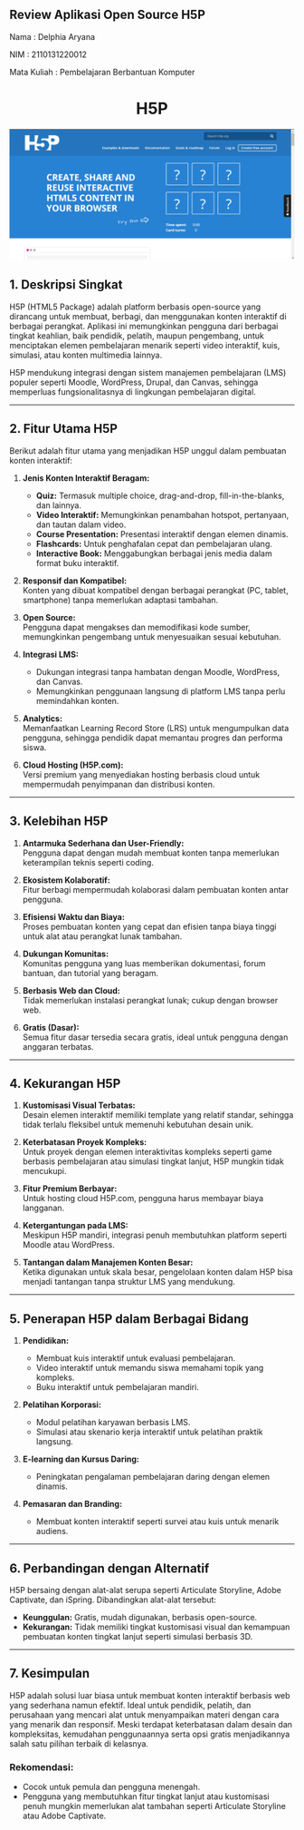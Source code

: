## Review Aplikasi Open Source H5P

Nama        : Delphia Aryana

NIM         : 2110131220012

Mata Kuliah : Pembelajaran Berbantuan Komputer

<h1 align="center">H5P</h1>

<img src="h5p.png">

## 1. Deskripsi Singkat  
H5P (HTML5 Package) adalah platform berbasis open-source yang dirancang untuk membuat, berbagi, dan menggunakan konten interaktif di berbagai perangkat. Aplikasi ini memungkinkan pengguna dari berbagai tingkat keahlian, baik pendidik, pelatih, maupun pengembang, untuk menciptakan elemen pembelajaran menarik seperti video interaktif, kuis, simulasi, atau konten multimedia lainnya.  

H5P mendukung integrasi dengan sistem manajemen pembelajaran (LMS) populer seperti Moodle, WordPress, Drupal, dan Canvas, sehingga memperluas fungsionalitasnya di lingkungan pembelajaran digital.

---

## 2. Fitur Utama H5P  
Berikut adalah fitur utama yang menjadikan H5P unggul dalam pembuatan konten interaktif:  

1. **Jenis Konten Interaktif Beragam:**  
   - **Quiz:** Termasuk multiple choice, drag-and-drop, fill-in-the-blanks, dan lainnya.  
   - **Video Interaktif:** Memungkinkan penambahan hotspot, pertanyaan, dan tautan dalam video.  
   - **Course Presentation:** Presentasi interaktif dengan elemen dinamis.  
   - **Flashcards:** Untuk penghafalan cepat dan pembelajaran ulang.  
   - **Interactive Book:** Menggabungkan berbagai jenis media dalam format buku interaktif.  

2. **Responsif dan Kompatibel:**  
   Konten yang dibuat kompatibel dengan berbagai perangkat (PC, tablet, smartphone) tanpa memerlukan adaptasi tambahan.  

3. **Open Source:**  
   Pengguna dapat mengakses dan memodifikasi kode sumber, memungkinkan pengembang untuk menyesuaikan sesuai kebutuhan.  

4. **Integrasi LMS:**  
   - Dukungan integrasi tanpa hambatan dengan Moodle, WordPress, dan Canvas.  
   - Memungkinkan penggunaan langsung di platform LMS tanpa perlu memindahkan konten.  

5. **Analytics:**  
   Memanfaatkan Learning Record Store (LRS) untuk mengumpulkan data pengguna, sehingga pendidik dapat memantau progres dan performa siswa.  

6. **Cloud Hosting (H5P.com):**  
   Versi premium yang menyediakan hosting berbasis cloud untuk mempermudah penyimpanan dan distribusi konten.  

---

## 3. Kelebihan H5P  
1. **Antarmuka Sederhana dan User-Friendly:**  
   Pengguna dapat dengan mudah membuat konten tanpa memerlukan keterampilan teknis seperti coding.  

2. **Ekosistem Kolaboratif:**  
   Fitur berbagi mempermudah kolaborasi dalam pembuatan konten antar pengguna.  

3. **Efisiensi Waktu dan Biaya:**  
   Proses pembuatan konten yang cepat dan efisien tanpa biaya tinggi untuk alat atau perangkat lunak tambahan.  

4. **Dukungan Komunitas:**  
   Komunitas pengguna yang luas memberikan dokumentasi, forum bantuan, dan tutorial yang beragam.  

5. **Berbasis Web dan Cloud:**  
   Tidak memerlukan instalasi perangkat lunak; cukup dengan browser web.  

6. **Gratis (Dasar):**  
   Semua fitur dasar tersedia secara gratis, ideal untuk pengguna dengan anggaran terbatas.  

---

## 4. Kekurangan H5P  
1. **Kustomisasi Visual Terbatas:**  
   Desain elemen interaktif memiliki template yang relatif standar, sehingga tidak terlalu fleksibel untuk memenuhi kebutuhan desain unik.  

2. **Keterbatasan Proyek Kompleks:**  
   Untuk proyek dengan elemen interaktivitas kompleks seperti game berbasis pembelajaran atau simulasi tingkat lanjut, H5P mungkin tidak mencukupi.  

3. **Fitur Premium Berbayar:**  
   Untuk hosting cloud H5P.com, pengguna harus membayar biaya langganan.  

4. **Ketergantungan pada LMS:**  
   Meskipun H5P mandiri, integrasi penuh membutuhkan platform seperti Moodle atau WordPress.  

5. **Tantangan dalam Manajemen Konten Besar:**  
   Ketika digunakan untuk skala besar, pengelolaan konten dalam H5P bisa menjadi tantangan tanpa struktur LMS yang mendukung.  

---

## 5. Penerapan H5P dalam Berbagai Bidang  
1. **Pendidikan:**  
   - Membuat kuis interaktif untuk evaluasi pembelajaran.  
   - Video interaktif untuk memandu siswa memahami topik yang kompleks.  
   - Buku interaktif untuk pembelajaran mandiri.  

2. **Pelatihan Korporasi:**  
   - Modul pelatihan karyawan berbasis LMS.  
   - Simulasi atau skenario kerja interaktif untuk pelatihan praktik langsung.  

3. **E-learning dan Kursus Daring:**  
   - Peningkatan pengalaman pembelajaran daring dengan elemen dinamis.  

4. **Pemasaran dan Branding:**  
   - Membuat konten interaktif seperti survei atau kuis untuk menarik audiens.  

---

## 6. Perbandingan dengan Alternatif  
H5P bersaing dengan alat-alat serupa seperti Articulate Storyline, Adobe Captivate, dan iSpring. Dibandingkan alat-alat tersebut:  
- **Keunggulan:** Gratis, mudah digunakan, berbasis open-source.  
- **Kekurangan:** Tidak memiliki tingkat kustomisasi visual dan kemampuan pembuatan konten tingkat lanjut seperti simulasi berbasis 3D.  

---

## 7. Kesimpulan  
H5P adalah solusi luar biasa untuk membuat konten interaktif berbasis web yang sederhana namun efektif. Ideal untuk pendidik, pelatih, dan perusahaan yang mencari alat untuk menyampaikan materi dengan cara yang menarik dan responsif. Meski terdapat keterbatasan dalam desain dan kompleksitas, kemudahan penggunaannya serta opsi gratis menjadikannya salah satu pilihan terbaik di kelasnya.  

### **Rekomendasi:**  
- Cocok untuk pemula dan pengguna menengah.  
- Pengguna yang membutuhkan fitur tingkat lanjut atau kustomisasi penuh mungkin memerlukan alat tambahan seperti Articulate Storyline atau Adobe Captivate.
